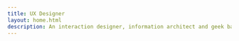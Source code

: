 ```yaml
---
title: UX Designer
layout: home.html
description: An interaction designer, information architect and geek based in London, currently Sr. Experience Designer at Webcredible
---
```

